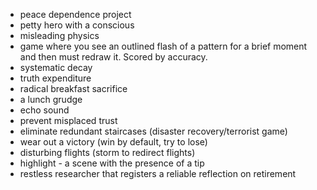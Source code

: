 * peace dependence project
* petty hero with a conscious
* misleading physics
* game where you see an outlined flash of a pattern for a brief moment and then must redraw it. Scored by accuracy.
* systematic decay
* truth expenditure
* radical breakfast sacrifice
* a lunch grudge
* echo sound
* prevent misplaced trust
* eliminate redundant staircases (disaster recovery/terrorist game)
* wear out a victory (win by default, try to lose)
* disturbing flights (storm to redirect flights)
* highlight - a scene with the presence of a tip
* restless researcher that registers a reliable reflection on retirement


